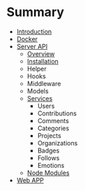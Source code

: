 # Summary

* [Introduction](README.md)
* [Docker](docker.md)
* [Server API](server-api.md)
  * [Overview](server-api/overview.md)
  * [Installation](server-api/installation.md)
  * Helper
  * Hooks
  * Middleware
  * Models
  * [Services](server-api/services.md)
    * Users
    * Contributions
    * Comments
    * Categories
    * Projects
    * Organizations
    * Badges
    * Follows
    * Emotions
  * [Node Modules](server-api/node-modules.md)
* [Web APP](web-app.md)

